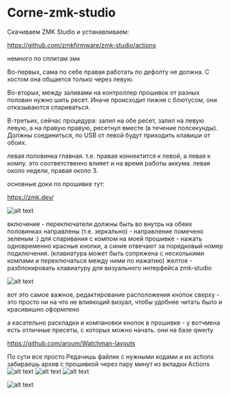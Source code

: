 # Corne-zmk-studio

Скачиваем ZMK Studio и устанавливаем:

https://github.com/zmkfirmware/zmk-studio/actions

немного по сплитам змк

Во-первых, сама по себе правая работать по дефолту не должна. С хостом она общается только через левую.

Во-вторых, между заливами на контроллер прошивок от разных половин нужно шить ресет. Иначе происходит пижня с блютусом, они отказываются спариваться.

В-третьих, сейчас процедура: залил на обе ресет, залил на левую левую, а на правую правую, ресетнул вместе (в течение полсекунды). Должны соединиться, по USB от левой будут приходить клавиши от обоих.

левая половинка главная.
т.е. правая коннектится к левой, а левая к компу. это соответственно влияет и на время работы аккума. левая около недели, правая около 3.

основные доки по прошивке тут:

https://zmk.dev/


![alt text](https://i.imgur.com/tpnwYty.png)

включение - переключатели должны быть во внутрь на обеих половинках направлены (т.е. зеркально) - направление помечено зеленым :)
для спаривания с компом на моей прошивке  - нажать одновременно красные кнопки, а синие отвечают за порядковый номер подключения. (клавиатура может быть сопряжена с несколькими компами и переключаться между ними по нажатию)
желтое - разблокировать клавиатуру для визуального интерфейса zmk-studio

![alt text](https://i.imgur.com/OBRnq5t.png)

вот это самое важное, редактирование расположения кнопок
сверху - это просто ни на что не влияющий визуал, чтобы удобнее читать было и красивишно оформлено

а касательно раскладки и компановки кнопок в прошивке - у вотчмена есть отличные пресеты, с которых можно начать. они на базе qwerty

https://github.com/aroum/Watchman-layouts


По сути все просто
Редачишь файлик с нужными кодами и их actions забираешь архив с прошивкой через пару минут из вкладки Actions
![alt text](https://i.imgur.com/iJjqwZi.png)
![alt text](https://i.imgur.com/yTVCzIx.png)
![alt text](https://i.imgur.com/9I6MyoF.png)

![alt text](https://i.imgur.com/oWzV0RG.png)


